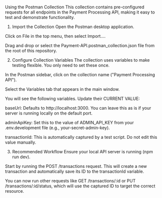 Using the Postman Collection
This collection contains pre-configured requests for all endpoints in the Payment Processing API, making it easy to test and demonstrate functionality.

1. Import the Collection
   Open the Postman desktop application.

Click on File in the top menu, then select Import....

Drag and drop or select the Payment-API.postman_collection.json file from the root of this repository.

2. Configure Collection Variables
   The collection uses variables to make testing flexible. You only need to set these once.

In the Postman sidebar, click on the collection name ("Payment Processing API").

Select the Variables tab that appears in the main window.

You will see the following variables. Update their CURRENT VALUE:

baseUrl: Defaults to http://localhost:3000. You can leave this as is if your server is running locally on the default port.

adminApiKey: Set this to the value of ADMIN_API_KEY from your .env.development file (e.g., your-secret-admin-key).

transactionId: This is automatically captured by a test script. Do not edit this value manually.

3. Recommended Workflow
   Ensure your local API server is running (npm run dev).

Start by running the POST /transactions request. This will create a new transaction and automatically save its ID to the transactionId variable.

You can now run other requests like GET /transactions/:id or PUT /transactions/:id/status, which will use the captured ID to target the correct resource.
